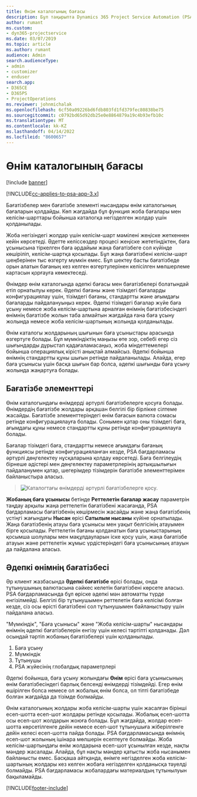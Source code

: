 ```yaml
---
title: Өнім каталогының бағасы
description: Бұл тақырыпта Dynamics 365 Project Service Automation (PSA) бағдарламасында өнім каталогының бағасы қалай жұмыс істейтіні туралы ақпарат берілген.
author: rumant
ms.custom:
- dyn365-projectservice
ms.date: 03/07/2019
ms.topic: article
ms.author: rumant
audience: Admin
search.audienceType:
- admin
- customizer
- enduser
search.app:
- D365CE
- D365PS
- ProjectOperations
ms.reviewer: johnmichalak
ms.openlocfilehash: 6cf50a09226bd6fdb803fd1fd379fec80838be75
ms.sourcegitcommit: c0792bd65d92db25e0e8864879a19c4b93efb10c
ms.translationtype: MT
ms.contentlocale: kk-KZ
ms.lasthandoff: 04/14/2022
ms.locfileid: "8600657"
---
```

# <a name="product-catalog-pricing"></a>Өнім каталогының бағасы 

[!include [banner](../includes/psa-now-project-operations.md)]

[!INCLUDE[cc-applies-to-psa-app-3.x](../includes/cc-applies-to-psa-app-3x.md)]


Бағатізбелер мен бағатізбе элементі нысандары өнім каталогының бағаларын қолдайды. Көп жағдайда бұл функция жоба бағалары мен келісім-шарттары бойынша каталогқа негізделген жолдар үшін қолданылады.

Жоба негізіндегі жолдар үшін келісім-шарт мәмілені жеңіске жеткеннен кейін көрсетеді. Әдетте келіссөздер процесі жеңіске жететіндіктен, баға ұсынысына тіркелген баға әрдайым жаңа бағатізбеге сол күйінде көшіріліп, келісім-шартқа қосылады. Бұл жаңа бағатізбені келісім-шарт шеңберінен тыс өзгерту мүмкін емес. Бұл шектеу басты бағатізбеде орын алатын бағаның кез келген өзгертулерінен келісілген мөлшерлеме картасын қорғауға көмектеседі.

Өнімдер өнім каталогында әдепкі бағасы мен бағатізбелері болатындай етіп орнатылуы керек. Әдепкі бағаны және тізімдегі бағаларды конфигурациялау үшін, тізімдегі бағаны, стандартты және ағымдағы бағаларды пайдалануыңыз керек. Әдепкі тізімдегі бағалар жүйе баға ұсыну немесе жоба келісім-шартына арналған өнімнің бағатізбесіндегі өнімнің бағатізбе жолын таба алмайтын жағдайда ғана баға ұсыну жолында немесе жоба келісім-шартының жолында қолданылады.

Өнім каталогы жолдарының шығынын баға ұсыныстары арасында өзгертуге болады. Бұл мүмкіндіктің маңызы өте зор, себебі егер сіз шығындарды дұрыстап қадағаламасаңыз, жоба міндеттемелері бойынша операциялық кірісті анықтай алмайсыз. Әдепкі бойынша өнімнің стандартты құны шығын ретінде пайдаланылады. Алайда, егер баға ұсынысы үшін басқа шығын бар болса, әдепкі шығынды баға ұсыну жолында жаңартуға болады.

## <a name="price-list-items"></a>Бағатізбе элементтері

Өнім каталогындағы өнімдерді әртүрлі бағатізбелерге қосуға болады. Өнімдердің бағатізбе жолдары әрқашан белгілі бір бірлікке сілтеме жасайды. Бағатізбе элементтеріндегі өнім бағасын валюта сомасы ретінде конфигурациялауға болады. Сонымен қатар оны тізімдегі баға, ағымдағы құны немесе стандартты құны ретінде конфигурациялауға болады.

Бағалар тізімдегі баға, стандартты немесе ағымдағы бағаның функциясы ретінде конфигурацияланған кезде, PSA бағдарламасы әртүрлі дөңгелектеу нұсқаларына қолдау көрсетеді. Баға белгілеудің бірнеше әдістері мен дөңгелектеу параметрлерінің артықшылығын пайдаланумен қатар, шегерімдер тізімдерін бағатізбе элементтерімен байланыстыра аласыз. 

> ![Каталогтағы өнімдерді әртүрлі бағатізбелерге қосу.](media/basic-guide-16.png)

**Жобаның баға ұсынысы** бетінде **Реттелетін бағалар жасау** параметрін таңдау арқылы жаңа реттелетін бағатізбені жасағанда, PSA бағдарламасы бағатізбенің көшірмесін жасайды және жаңа бағатізбенің үстіңгі жағындағы **Нысан** өрісі **Сатылым нысаны** күйіне орнатылады. Жаңа бағатізбенің атауы баға ұсынысы мен уақыт белгісінің атауымен бірге қосылады. Реттелетін бағаны қолданатын баға ұсыныстарының қосымша шолулары мен мақұлдауларын іске қосу үшін, жаңа бағатізбе атауын және реттелетін жұмыс үрдістеріндегі баға ұсынысының атауын да пайдалана аласыз.

 
## <a name="default-product-price-list"></a>Әдепкі өнімнің бағатізбесі
Әр клиент жазбасында **Әдепкі бағатізбе** өрісі болады, онда тұтынушының валютасына сәйкес келетін бағатізбені көрсете аласыз. PSA бағдарламасында бұл өріске әдепкі мән автоматты түрде енгізілмейді. Белгілі бір тұтынушымен реттелетін баға келісімі болған кезде, сіз осы өрісті бағатізбені сол тұтынушымен байланыстыру үшін пайдалана аласыз.

"Мүмкіндік", "Баға ұсынысы" және "Жоба келісім-шарты" нысандары өнімнің әдепкі бағатізбелерін енгізу үшін келесі тәртіпті қолданады. Дәл осындай тәртіп жобаның бағатізбелері үшін қолданылады.

1.  Баға ұсыну
2.  Мүмкіндік
3.  Тұтынушы
4.  PSA жүйесінің глобалдық параметрлері

Әдепкі бойынша, баға ұсыну жолындағы **Өнім** өрісі баға ұсынысының өнім бағатізбесіндегі барлық белсенді өнімдерді тізімдейді. Егер өнім өшірілген болса немесе ол жобалық өнім болса, ол тіпті бағатізбеде болған жағдайда да тізімде болмайды. 

Өнім каталогының жолдары жоба келісім-шарты үшін жасалған бірінші есеп-шотта есеп-шот жолдары ретінде қосылады. Жобалық есеп-шотта осы есеп-шот жолдарын жоюға болады. Бұл жағдайда, жолдар есеп-шотта көрсетілгенге дейін немесе есеп-шот тұтынушыға жіберілгенге дейін келесі есеп-шотта пайда болады. PSA бағдарламасында өнімнің есеп-шот жолының ішінара мөлшерін есептеуге болмайды. Жоба келісім-шартындағы өнім жолдарына есеп-шот ұсынылған кезде, нақты мәндер жасалады. Алайда, бұл нақты мәндер қатысты жоба нысанымен байланысты емес. Басқаша айтқанда, өнімге негізделген жоба келісім-шартының жолдары кез келген жобаға негізделген қолданысқа тәуелді болмайды. PSA бағдарламасы жобалардағы материалдың тұтынылуын бақыламайды.


[!INCLUDE[footer-include](../includes/footer-banner.md)]

